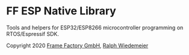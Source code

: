 # FF ESP Native Library

Tools and helpers for ESP32/ESP8266 microcontroller programming on RTOS/Espressif SDK.

Copyright 2020 [Frame Factory GmbH](https://framefactory.ch), [Ralph Wiedemeier](https://about.me/ralphw)  
